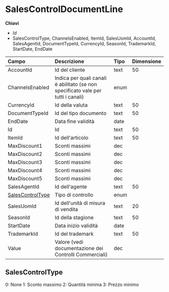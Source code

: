 # SalesControlDocumentLine

  
 **Chiavi**

* _Id_
* SalesControlType, ChannelsEnabled, ItemId, SalesUomId, AccountId, SalesAgentId, DocumentTypeId, CurrencyId, SeasonId, TrademarkId, StartDate, EndDate

| Campo | Descrizione | Tipo | Dimensione |
| :--- | :--- | :--- | :--- |
| AccountId | Id del cliente | text | 50 |
| ChannelsEnabled | Indica per quali canali è abilitato \(se non specificato vale per tutti i canali\) | enum |  |
| CurrencyId | Id della valuta | text | 50 |
| DocumentTypeId | Id del tipo documento | text | 50 |
| EndDate | Data fine validità | date |  |
| Id | Id | text | 50 |
| ItemId | Id dell'articolo | text | 50 |
| MaxDiscount1 | Sconti massimi | dec |  |
| MaxDiscount2 | Sconti massimi | dec |  |
| MaxDiscount3 | Sconti massimi | dec |  |
| MaxDiscount4 | Sconti massimi | dec |  |
| MaxDiscount5 | Sconti massimi | dec |  |
| SalesAgentId | Id dell'agente | text | 50 |
| [SalesControlType](salescontroldocumentline.md#SalesControlType) | Tipo di controllo | enum |  |
| SalesUomId | Id dell'unità di misura di vendita | text | 20 |
| SeasonId | Id della stagione | text | 50 |
| StartDate | Data inizio validità | date |  |
| TrademarkId | Id del trademark | text | 50 |
| Value | Valore \(vedi documentazione dei Controlli Commerciali\) | dec |  |

## SalesControlType

0: None 1: Sconto massimo 2: Quantità minima 3: Prezzo minimo

